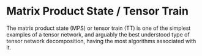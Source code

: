 
# Matrix Product State / Tensor Train

The matrix product state (MPS) or tensor train (TT) is one of the
simplest examples of a tensor network, and arguably the best understood
type of tensor network decomposition, having the most algorithms associated
with it.
